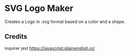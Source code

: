 # SVG Logo Maker
 Creates a Logo in .svg format based on a color and a shape.


## Credits
inquirer
jest
https://javascript.plainenglish.io/